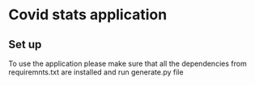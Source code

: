 # Covid stats application

## Set up

To use the application please make sure that all the dependencies from 
requiremnts.txt are installed and run generate.py file

